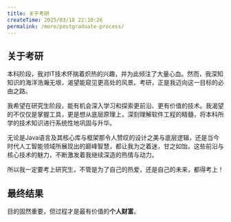 ```yaml
---
title: 关于考研
createTime: 2025/03/18 22:10:26
permalink: /more/postgraduate-process/
---
```

## 关于考研

本科阶段，我对IT技术怀揣着炽热的兴趣，并为此倾注了大量心血。然而，我深知知识的海洋浩瀚无垠，渴望能窥见更高处的风景。考研，正是我迈向这一目标的必由之路。

我希望在研究生阶段，能有机会深入学习和探索更前沿、更有价值的技术。我渴望的不仅仅是掌握工具，更是想从底层原理上，深刻理解软件工程的精髓，将本科所学的技术知识进行系统性地巩固与升华。

无论是Java语言及其核心库与框架那令人赞叹的设计之美与底层逻辑，还是当今时代人工智能领域所展现出的巅峰智慧，都让我为之着迷，甘之如饴。这些前沿与核心技术的魅力，不断激发着我继续深造的热情与动力。

所以我一定要考上研究生，不管是为了自己的热爱，还是自己的未来，都得考上！

## 最终结果

目的固然重要，但过程才是最有价值的**个人财富**。